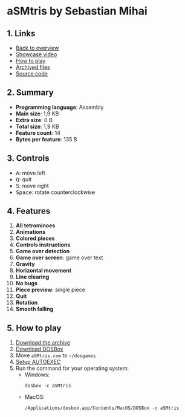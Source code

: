 # aSMtris by Sebastian Mihai

## 1. Links

- [Back to overview](../README.md)
- [Showcase video](https://youtu.be/N1HQLLhWRfA)
- [How to play](#5-how-to-play)
- [Archived files](https://github.com/nineteendo/tetris4karchive/tree/main/asmtris/archive)
- [Source code](http://sebastianmihai.com/asmtris.html)

## 2. Summary

- **Programming language**: Assembly
- **Main size**: 1,9 KB
- **Extra size**: 0 B
- **Total size**: 1,9 KB
- **Feature count**: 14
- **Bytes per feature**: 135 B

## 3. Controls

- <kbd>A</kbd>: move left
- <kbd>Q</kbd>: quit
- <kbd>S</kbd>: move right
- <kbd>Space</kbd>: rotate counterclockwise

## 4. Features

1. **All tetrominoes**
2. **Animations**
3. **Colored pieces**
4. **Controls instructions**
5. **Game over detection**
6. **Game over screen**: game over text
7. **Gravity**
8. **Horizontal movement**
9. **Line clearing**
10. **No bugs**
11. **Piece preview**: single piece
12. **Quit**
13. **Rotation**
14. **Smooth falling**

## 5. How to play

1. [Download the archive](https://codeload.github.com/nineteendo/tetris4karchive/zip/refs/heads/main)
2. [Download DOSBox](https://sourceforge.net/projects/dosbox/files/latest/download)
3. Move `aSMtris.com` to `~/dosgames`
4. [Setup AUTOEXEC](https://dosbox.com/wiki/AUTOEXEC)
5. Run the command for your operating system:
    - Windows:
        ```shell
        dosbox -c aSMtris
        ```
    - MacOS:
        ```shell
        /Applications/dosbox.app/Contents/MacOS/DOSBox -c aSMtris
        ```